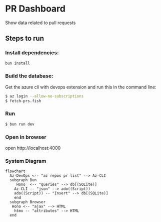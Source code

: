 # PR Dashboard
Show data related to pull requests

## Steps to run

### Install dependencies:

```sh
bun install
```

### Build the database:

Get the azure cli with devops extension and run this in the command line:
```sh
$ az login --allow-no-subscriptions
$ fetch-prs.fish
```

### Run
```sh
$ bun run dev
```

### Open in browser
open http://localhost:4000

### System Diagram
```mermaid
flowchart
  Az-DevOps <-- "az repos pr list" --> Az-CLI
  subgraph Bun
	 Hono  <-- "queries" --> db[(SQLite)]
  	Az-CLI -- "json" --> ado((Script))
  	ado((Script)) -- "Insert" --> db[(SQLite)]
	end
  subgraph Browser
   Hono <-- "ajax" --> HTML
  	htmx -- "attributes" --> HTML
  end
```
